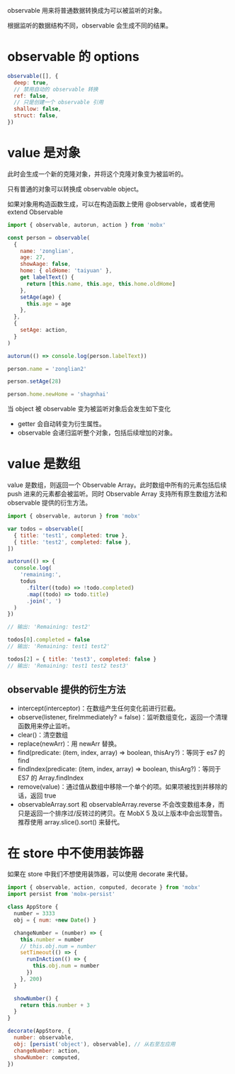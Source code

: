 observable 用来将普通数据转换成为可以被监听的对象。

根据监听的数据结构不同，observable 会生成不同的结果。

# observable 的 options

```javascript
observable([], {
  deep: true,
  // 禁用自动的 observable 转换
  ref: false,
  // 只是创建一个 observable 引用
  shallow: false,
  struct: false,
})
```

# value 是对象

此时会生成一个新的克隆对象，并将这个克隆对象变为被监听的。

只有普通的对象可以转换成 observable object。

如果对象用构造函数生成，可以在构造函数上使用 @observable，或者使用 extend Observable

```javascript
import { observable, autorun, action } from 'mobx'

const person = observable(
  {
    name: 'zonglian',
    age: 27,
    showAage: false,
    home: { oldHome: 'taiyuan' },
    get labelText() {
      return [this.name, this.age, this.home.oldHome]
    },
    setAge(age) {
      this.age = age
    },
  },
  {
    setAge: action,
  }
)

autorun(() => console.log(person.labelText))

person.name = 'zonglian2'

person.setAge(28)

person.home.newHome = 'shagnhai'
```

当 object 被 observable 变为被监听对象后会发生如下变化

- getter 会自动转变为衍生属性。
- observable 会递归监听整个对象，包括后续增加的对象。

# value 是数组

value 是数组，则返回一个 Observable Array。此时数组中所有的元素包括后续 push 进来的元素都会被监听。同时 Observable Array 支持所有原生数组方法和 observable 提供的衍生方法。

```javascript
import { observable, autorun } from 'mobx'

var todos = observable([
  { title: 'test1', completed: true },
  { title: 'test2', completed: false },
])

autorun(() => {
  console.log(
    'remaining:',
    todus
      .filter((todo) => !todo.completed)
      .map((todo) => todo.title)
      .join(', ')
  )
})

// 输出: 'Remaining: test2'

todos[0].completed = false
// 输出: 'Remaining: test1 test2'

todos[2] = { title: 'test3', completed: false }
// 输出: 'Remaining: test1 test2 test3'
```

## observable 提供的衍生方法

- intercept(interceptor)：在数组产生任何变化前进行拦截。
- observe(listener, fireImmediately? = false)：监听数组变化，返回一个清理函数用来停止监听。
- clear()：清空数组
- replace(newArr)：用 newArr 替换。
- find(predicate: (item, index, array) => boolean, thisAry?)：等同于 es7 的 find
- findIndex(predicate: (item, index, array) => boolean, thisArg?)：等同于 ES7 的 Array.findIndex
- remove(value)：通过值从数组中移除一个单个的项。如果项被找到并移除的话，返回 true
- observableArray.sort 和 observableArray.reverse 不会改变数组本身，而只是返回一个排序过/反转过的拷贝。在 MobX 5 及以上版本中会出现警告。推荐使用 array.slice().sort() 来替代。

# 在 store 中不使用装饰器

如果在 store 中我们不想使用装饰器，可以使用 decorate 来代替。

```javascript
import { observable, action, computed, decorate } from 'mobx'
import persist from 'mobx-persist'

class AppStore {
  number = 3333
  obj = { num: +new Date() }

  changeNumber = (number) => {
    this.number = number
    // this.obj.num = number
    setTimeout(() => {
      runInAction(() => {
        this.obj.num = number
      })
    }, 200)
  }

  showNumber() {
    return this.number + 3
  }
}

decorate(AppStore, {
  number: observable,
  obj: [persist('object'), observable], // 从右至左应用
  changeNumber: action,
  showNumber: computed,
})
```
